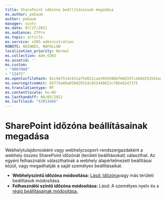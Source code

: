 ```yaml
---
title: SharePoint időzóna beállításainak megadása
ms.author: pebaum
author: pebaum
manager: scotv
ms.date: 07/27/2021
ms.audience: ITPro
ms.topic: article
ms.service: o365-administration
ROBOTS: NOINDEX, NOFOLLOW
localization_priority: Normal
ms.collection: Adm_O365
ms.assetid: ''
ms.custom:
- "9007080"
- "12471"
ms.openlocfilehash: 81c947514c011a754812cae3955588bf68d33fc28dd2535d1ed3d180cb89a08a
ms.sourcegitcommit: b5f7da89a650d2915dc652449623c78be6247175
ms.translationtype: MT
ms.contentlocale: hu-HU
ms.lasthandoff: 08/05/2021
ms.locfileid: "57813445"
---
```

# <a name="sharepoint-time-zone-settings"></a>SharePoint időzóna beállításainak megadása

Webhelytulajdonosként vagy webhelycsoport-rendszergazdaként a webhely összes SharePoint időzónát (területi beállításokat) választhat. Az egyéni felhasználók választhatnak a webhely alapértelmezett beállításai közül, vagy megadhatják a saját személyes beállításaikat. 

- **Webhelyszintű időzóna módosítása:** [Lásd: Időzóna](https://support.microsoft.com/office/change-regional-settings-for-a-site-e9e189c7-16e3-45d3-a090-770be6e83c1a)vagy más területi beállítások módosítása. 
- **Felhasználói szintű időzóna módosítása:** Lásd: A személyes nyelv és a [régió beállításainak módosítása.](https://support.microsoft.com/office/change-your-personal-language-and-region-settings-caa1fccc-bcdb-42f3-9e5b-45957647ffd7) 

